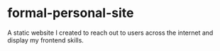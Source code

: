 # formal-personal-site
A static website I created to reach out to users across the internet and display my frontend skills.
